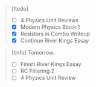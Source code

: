 >[!todo]
>- [ ] 4 Physics Unit Reviews
>- [x] Modern Physics Block 1
>- [x] Resistors in Combo Writeup
>- [x] Continue River Kings Essay



>[!info]
>Tomorrow:
>- [ ] Finish River Kings Essay
>- [ ] RC Filtering 2
>- [ ] 4 Physics Unit Review







